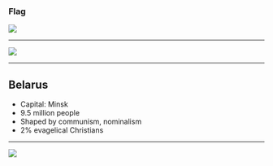 ### Flag

![](https://upload.wikimedia.org/wikipedia/commons/8/85/Flag_of_Belarus.svg)

---

![](https://upload.wikimedia.org/wikipedia/commons/thumb/7/70/Europe-Belarus_%28orthographic_projection%29.svg/900px-Europe-Belarus_%28orthographic_projection%29.svg.png)

---

## Belarus

-   Capital: Minsk
-   9.5 million people
-   Shaped by communism, nominalism
-   2% evagelical Christians

---

![](https://player.vimeo.com/video/81005822)
